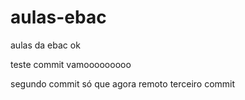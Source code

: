 # aulas-ebac
aulas da ebac ok

teste commit vamooooooooo

segundo commit só que agora remoto
terceiro commit